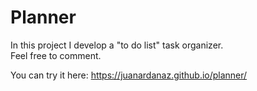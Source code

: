# Planner
In this project I develop a "to do list" task organizer.<br>
Feel free to comment.

You can try it here: https://juanardanaz.github.io/planner/
 
